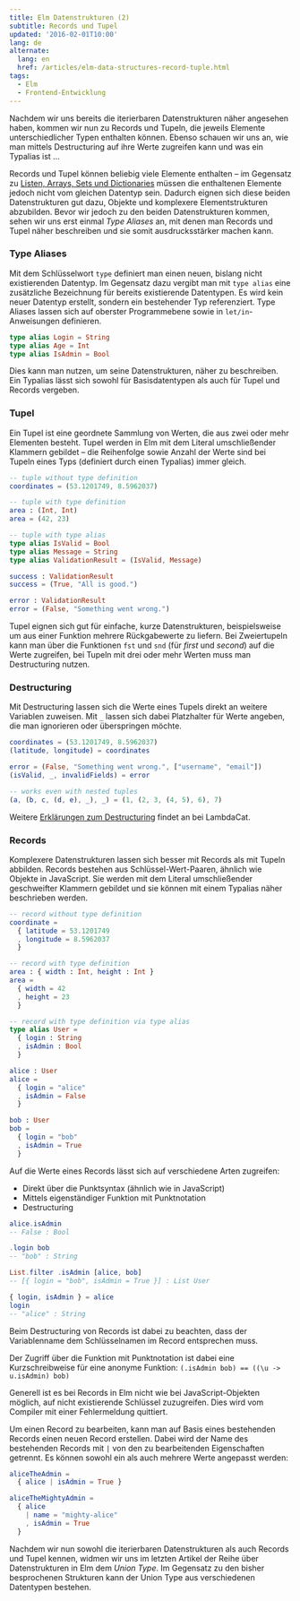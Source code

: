 ```yaml
---
title: Elm Datenstrukturen (2)
subtitle: Records und Tupel
updated: '2016-02-01T10:00'
lang: de
alternate:
  lang: en
  href: /articles/elm-data-structures-record-tuple.html
tags:
  - Elm
  - Frontend-Entwicklung
---
```


Nachdem wir uns bereits die iterierbaren Datenstrukturen näher angesehen haben, kommen wir nun zu Records und Tupeln, die jeweils Elemente unterschiedlicher Typen enthalten können. Ebenso schauen wir uns an, wie man mittels Destructuring auf ihre Werte zugreifen kann und was ein Typalias ist … <!-- more -->

Records und Tupel können beliebig viele Elemente enthalten – im Gegensatz zu [Listen, Arrays, Sets und Dictionaries](/articles/elm-datenstrukturen-list-array-set-dict.html) müssen die enthaltenen Elemente jedoch nicht vom gleichen Datentyp sein. Dadurch eignen sich diese beiden Datenstrukturen gut dazu, Objekte und komplexere Elementstrukturen abzubilden. Bevor wir jedoch zu den beiden Datenstrukturen kommen, sehen wir uns erst einmal _Type Aliases_ an, mit denen man Records und Tupel näher beschreiben und sie somit ausdrucksstärker machen kann.

### Type Aliases

Mit dem Schlüsselwort `type` definiert man einen neuen, bislang nicht existierenden Datentyp. Im Gegensatz dazu vergibt man mit `type alias` eine zusätzliche Bezeichnung für bereits existierende Datentypen. Es wird kein neuer Datentyp erstellt, sondern ein bestehender Typ referenziert. Type Aliases lassen sich auf oberster Programmebene sowie in `let/in`-Anweisungen definieren.

```elm
type alias Login = String
type alias Age = Int
type alias IsAdmin = Bool
```

Dies kann man nutzen, um seine Datenstrukturen, näher zu beschreiben. Ein Typalias lässt sich sowohl für Basisdatentypen als auch für Tupel und Records vergeben.

### Tupel

Ein Tupel ist eine geordnete Sammlung von Werten, die aus zwei oder mehr Elementen besteht. Tupel werden in Elm mit dem Literal umschließender Klammern gebildet – die Reihenfolge sowie Anzahl der Werte sind bei Tupeln eines Typs (definiert durch einen Typalias) immer gleich.

```elm
-- tuple without type definition
coordinates = (53.1201749, 8.5962037)

-- tuple with type definition
area : (Int, Int)
area = (42, 23)

-- tuple with type alias
type alias IsValid = Bool
type alias Message = String
type alias ValidationResult = (IsValid, Message)

success : ValidationResult
success = (True, "All is good.")

error : ValidationResult
error = (False, "Something went wrong.")
```

Tupel eignen sich gut für einfache, kurze Datenstrukturen, beispielsweise um aus einer Funktion mehrere Rückgabewerte zu liefern. Bei Zweiertupeln kann man über die Funktionen `fst` und `snd` (für _first_ und _second_) auf die Werte zugreifen, bei Tupeln mit drei oder mehr Werten muss man Destructuring nutzen.

### Destructuring

Mit Destructuring lassen sich die Werte eines Tupels direkt an weitere Variablen zuweisen. Mit `_` lassen sich dabei Platzhalter für Werte angeben, die man ignorieren oder überspringen möchte.

```elm
coordinates = (53.1201749, 8.5962037)
(latitude, longitude) = coordinates

error = (False, "Something went wrong.", ["username", "email"])
(isValid, _, invalidFields) = error

-- works even with nested tuples
(a, (b, c, (d, e), _), _) = (1, (2, 3, (4, 5), 6), 7)
```

Weitere [Erklärungen zum Destructuring](http://www.lambdacat.com/road-to-elm-destructuring/) findet an bei LambdaCat.

### Records

Komplexere Datenstrukturen lassen sich besser mit Records als mit Tupeln abbilden. Records bestehen aus Schlüssel-Wert-Paaren, ähnlich wie Objekte in JavaScript. Sie werden mit dem Literal umschließender geschweifter Klammern gebildet und sie können mit einem Typalias näher beschrieben werden.

```elm
-- record without type definition
coordinate =
  { latitude = 53.1201749
  , longitude = 8.5962037
  }

-- record with type definition
area : { width : Int, height : Int }
area =
  { width = 42
  , height = 23
  }

-- record with type definition via type alias
type alias User =
  { login : String
  , isAdmin : Bool
  }

alice : User
alice =
  { login = "alice"
  , isAdmin = False
  }

bob : User
bob =
  { login = "bob"
  , isAdmin = True
  }
```

Auf die Werte eines Records lässt sich auf verschiedene Arten zugreifen:
- Direkt über die Punktsyntax (ähnlich wie in JavaScript)
- Mittels eigenständiger Funktion mit Punktnotation
- Destructuring

```elm
alice.isAdmin
-- False : Bool

.login bob
-- "bob" : String

List.filter .isAdmin [alice, bob]
-- [{ login = "bob", isAdmin = True }] : List User

{ login, isAdmin } = alice
login
-- "alice" : String
```

Beim Destructuring von Records ist dabei zu beachten, dass der Variablenname dem Schlüsselnamen im Record entsprechen muss.

Der Zugriff über die Funktion mit Punktnotation ist dabei eine Kurzschreibweise für eine anonyme Funktion: `(.isAdmin bob) == ((\u -> u.isAdmin) bob)`

Generell ist es bei Records in Elm nicht wie bei JavaScript-Objekten möglich, auf nicht existierende Schlüssel zuzugreifen. Dies wird vom Compiler mit einer Fehlermeldung quittiert.

Um einen Record zu bearbeiten, kann man auf Basis eines bestehenden Records einen neuen Record erstellen. Dabei wird der Name des bestehenden Records mit `|` von den zu bearbeitenden Eigenschaften getrennt. Es können sowohl ein als auch mehrere Werte angepasst werden:

```elm
aliceTheAdmin =
  { alice | isAdmin = True }

aliceTheMightyAdmin =
  { alice
    | name = "mighty-alice"
    , isAdmin = True
  }
```

Nachdem wir nun sowohl die iterierbaren Datenstrukturen als auch Records und Tupel kennen, widmen wir uns im letzten Artikel der Reihe über Datenstrukturen in Elm dem _Union Type_. Im Gegensatz zu den bisher besprochenen Strukturen kann der Union Type aus verschiedenen Datentypen bestehen.

